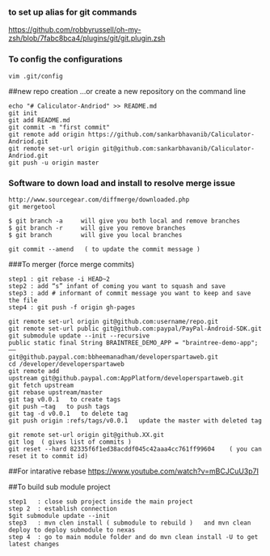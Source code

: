 ### to set up alias for git commands 
https://github.com/robbyrussell/oh-my-zsh/blob/7fabc8bca4/plugins/git/git.plugin.zsh


### To config the configurations
```
vim .git/config   

```
##new repo creation …or create a new repository on the command line
```
echo "# Caliculator-Andriod" >> README.md
git init
git add README.md
git commit -m "first commit"
git remote add origin https://github.com/sankarbhavanib/Caliculator-Andriod.git
git remote set-url origin git@github.com:sankarbhavanib/Caliculator-Andriod.git
git push -u origin master
```

### Software to down load  and install to resolve merge issue
```
http://www.sourcegear.com/diffmerge/downloaded.php 
git mergetool
```
```
$ git branch -a     will give you both local and remove branches    
$ git branch -r     will give you remove branches
$ git branch        will give you local branches 

git commit --amend   ( to update the commit message )
```
###To merger (force merge commits) 
```
step1 : git rebase -i HEAD~2
step2 : add “s” infant of coming you want to squash and save 
step3 : add # informant of commit message you want to keep and save the file 
step4 : git push -f origin gh-pages

git remote set-url origin git@github.com:username/repo.git
git remote set-url public git@github.com:paypal/PayPal-Android-SDK.git
git submodule update --init --recursive
public static final String BRAINTREE_DEMO_APP = "braintree-demo-app";——
git@github.paypal.com:bbheemanadham/developerspartaweb.git
cd /developer/developerspartaweb
git remote add upstream git@github.paypal.com:AppPlatform/developerspartaweb.git
git fetch upstream
git rebase upstream/master
git tag v0.0.1   to create tags 
git push —tag   to push tags 
git tag -d v0.0.1   to delete tag 
git push origin :refs/tags/v0.0.1   update the master with deleted tag   
git remote set-url origin git@github.XX.git
git log  ( gives list of commits )
git reset --hard 82335f6f1ed38acddf045c42aaa4cc761ff99604    ( you can reset it to commit id)
```

##For intarative rebase 
https://www.youtube.com/watch?v=mBCJCuU3p7I

##To build sub module project
```
step1   : close sub project inside the main project 
step 2  : establish connection   
$git submodule update --init
step3   : mvn clen install ( submodule to rebuild )   and mvn clean deploy to deploy submodule to nexas 
step 4  : go to main module folder and do mvn clean install -U to get latest changes 
```

